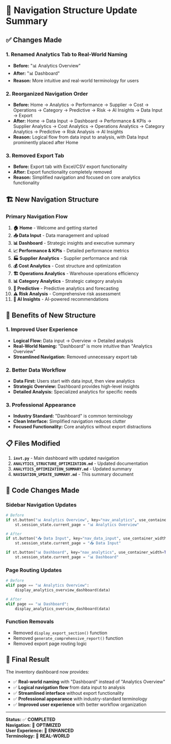 # 🎯 Navigation Structure Update Summary

## ✅ Changes Made

### 1. **Renamed Analytics Tab to Real-World Naming**
- **Before:** "📊 Analytics Overview"
- **After:** "📊 Dashboard"
- **Reason:** More intuitive and real-world terminology for users

### 2. **Reorganized Navigation Order**
- **Before:** Home → Analytics → Performance → Supplier → Cost → Operations → Category → Predictive → Risk → AI Insights → Data Input → Export
- **After:** Home → Data Input → Dashboard → Performance & KPIs → Supplier Analytics → Cost Analytics → Operations Analytics → Category Analytics → Predictive → Risk Analysis → AI Insights
- **Reason:** Logical flow from data input to analysis, with Data Input prominently placed after Home

### 3. **Removed Export Tab**
- **Before:** Export tab with Excel/CSV export functionality
- **After:** Export functionality completely removed
- **Reason:** Simplified navigation and focused on core analytics functionality

## 🏗️ New Navigation Structure

### **Primary Navigation Flow**
1. **🏠 Home** - Welcome and getting started
2. **📥 Data Input** - Data management and upload
3. **📊 Dashboard** - Strategic insights and executive summary
4. **📈 Performance & KPIs** - Detailed performance metrics
5. **🏭 Supplier Analytics** - Supplier performance and risk
6. **💰 Cost Analytics** - Cost structure and optimization
7. **🏗️ Operations Analytics** - Warehouse operations efficiency
8. **📊 Category Analytics** - Strategic category analysis
9. **🔮 Predictive** - Predictive analytics and forecasting
10. **⚠️ Risk Analysis** - Comprehensive risk assessment
11. **🤖 AI Insights** - AI-powered recommendations

## 🎯 Benefits of New Structure

### 1. **Improved User Experience**
- **Logical Flow:** Data input → Overview → Detailed analysis
- **Real-World Naming:** "Dashboard" is more intuitive than "Analytics Overview"
- **Streamlined Navigation:** Removed unnecessary export tab

### 2. **Better Data Workflow**
- **Data First:** Users start with data input, then view analytics
- **Strategic Overview:** Dashboard provides high-level insights
- **Detailed Analysis:** Specialized analytics for specific needs

### 3. **Professional Appearance**
- **Industry Standard:** "Dashboard" is common terminology
- **Clean Interface:** Simplified navigation reduces clutter
- **Focused Functionality:** Core analytics without export distractions

## 📋 Files Modified

1. **`invt.py`** - Main dashboard with updated navigation
2. **`ANALYTICS_STRUCTURE_OPTIMIZATION.md`** - Updated documentation
3. **`ANALYTICS_OPTIMIZATION_SUMMARY.md`** - Updated summary
4. **`NAVIGATION_UPDATE_SUMMARY.md`** - This summary document

## 🔄 Code Changes Made

### **Sidebar Navigation Updates**
```python
# Before
if st.button("📊 Analytics Overview", key="nav_analytics", use_container_width=True):
    st.session_state.current_page = "📊 Analytics Overview"

# After  
if st.button("📥 Data Input", key="nav_data_input", use_container_width=True):
    st.session_state.current_page = "📥 Data Input"

if st.button("📊 Dashboard", key="nav_analytics", use_container_width=True):
    st.session_state.current_page = "📊 Dashboard"
```

### **Page Routing Updates**
```python
# Before
elif page == "📊 Analytics Overview":
    display_analytics_overview_dashboard(data)

# After
elif page == "📊 Dashboard":
    display_analytics_overview_dashboard(data)
```

### **Function Removals**
- Removed `display_export_section()` function
- Removed `generate_comprehensive_report()` function
- Removed export page routing logic

## 🎉 Final Result

The inventory dashboard now provides:
- ✅ **Real-world naming** with "Dashboard" instead of "Analytics Overview"
- ✅ **Logical navigation flow** from data input to analysis
- ✅ **Streamlined interface** without export functionality
- ✅ **Professional appearance** with industry-standard terminology
- ✅ **Improved user experience** with better workflow organization

---

**Status:** ✅ **COMPLETED**  
**Navigation:** 🎯 **OPTIMIZED**  
**User Experience:** 🚀 **ENHANCED**  
**Terminology:** 🌟 **REAL-WORLD**
